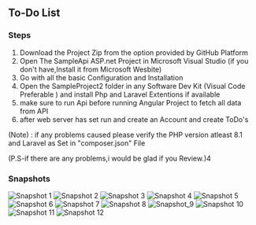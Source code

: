 

## To-Do List

<h3>Steps</h3><ol>
  
<li>Download the Project Zip from the option provided by GitHub Platform</li>
<li>Open The SampleApi ASP.net Project in Microsoft Visual Studio (if you don't have,Install it from Microsoft Wesbite)</li>
<li>Go with all the basic Configuration and Installation</li>
<li>Open the SampleProject2 folder in any Software Dev Kit (Visual Code Preferable ) and install Php and Laravel Extentions if available
</li>
<li>make sure to run Api before running Angular Project to fetch all data from API</li>
<li>after web server has set run and create an Account and create ToDo's</li>
</ol>

(Note) : if any problems caused please verify the PHP version atleast 8.1 and Laravel as Set in "composer.json" File

(P.S-if there are any problems,i would be glad if you Review.)4


<h3>Snapshots</h3>

![Snapshot 1](Documentation/Pictures/Title.png)
![Snapshot 2](Documentation/Pictures/HomePage(NotLoggedIn).png)
![Snapshot 3](Documentation/Pictures/SignIn.png)
![Snapshot 4](Documentation/Pictures/SignUp.png)
![Snapshot 5](Documentation/Pictures/ForgotPassword.png)
![Snapshot 6](Documentation/Pictures/ForgotPassword_MailVerf.png)
![Snapshot 7](Documentation/Pictures/HomePage(LoggedIn1).png)
![Snapshot 8](Documentation/Pictures/HomePage(LoggedIn2_UpdateNotes).png)
![Snapshot_9](Documentation/Pictures/ProfileSection.png)
![Snapshot 10](Documentation/Pictures/ProfileSectionUpdate.png)
![Snapshot 11](Documentation/Pictures/Database_table_Users.png)
![Snapshot 12](Documentation/Pictures/Database_table_Notes.png)

